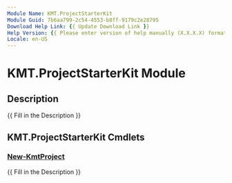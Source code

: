 ```yaml
---
Module Name: KMT.ProjectStarterKit
Module Guid: 7b6aa799-2c54-4553-b8ff-9179c2e28795
Download Help Link: {{ Update Download Link }}
Help Version: {{ Please enter version of help manually (X.X.X.X) format }}
Locale: en-US
---
```


# KMT.ProjectStarterKit Module
## Description
{{ Fill in the Description }}

## KMT.ProjectStarterKit Cmdlets
### [New-KmtProject](New-KmtProject.md)
{{ Fill in the Description }}

